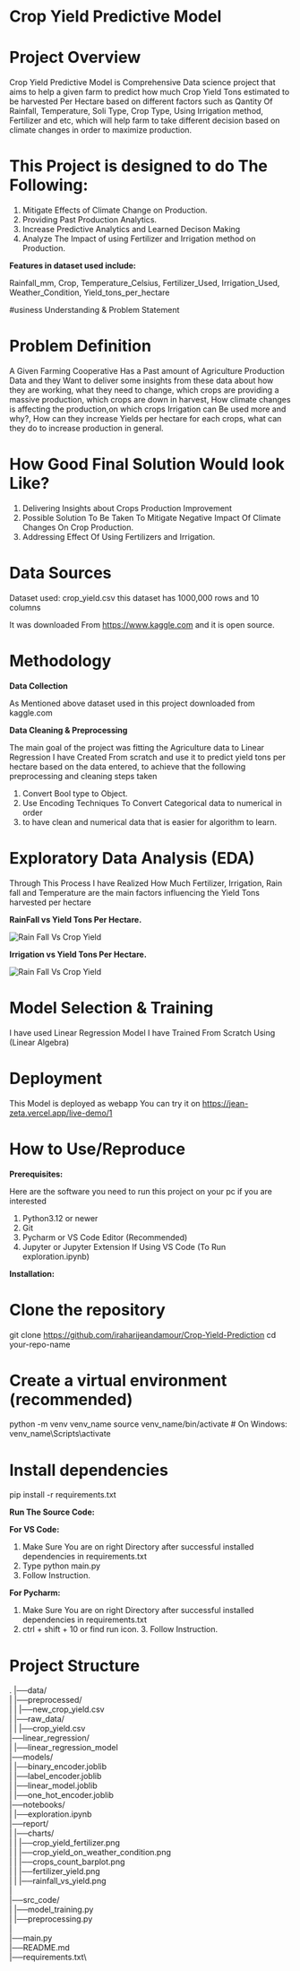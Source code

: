 # Crop Yield Predictive Model

# Project Overview

Crop Yield Predictive Model is Comprehensive Data science project that aims to help a given farm to predict how much Crop Yield Tons estimated to be harvested Per Hectare based on different factors such as Qantity Of Rainfall, Temperature, Soli Type, Crop Type, Using Irrigation method, Fertilizer and etc, which will help farm to take different decision based on climate changes in order to maximize production.

# This Project is designed to do The Following:

1. Mitigate Effects of Climate Change on Production.
2. Providing Past Production Analytics.
3. Increase Predictive Analytics and Learned Decison Making
4. Analyze The Impact of using Fertilizer and Irrigation method on Production.

**Features in dataset used include:**

Rainfall_mm, Crop, Temperature_Celsius, Fertilizer_Used, Irrigation_Used,
Weather_Condition, Yield_tons_per_hectare

#usiness Understanding & Problem Statement

# Problem Definition

A Given Farming Cooperative Has a Past amount of Agriculture Production Data and they Want to deliver some insights from these data about how they are working, what they need to change, which crops are providing a massive production, which crops are down in harvest,
How climate changes is affecting the production,on which crops Irrigation can Be used more and why?, How can they increase Yields per hectare for each crops, what can they do to increase production in general.

# How Good Final Solution Would look Like?

1. Delivering Insights about Crops Production Improvement
2. Possible Solution To Be Taken To Mitigate Negative Impact Of Climate Changes On Crop Production.
3. Addressing Effect Of Using Fertilizers and Irrigation.

# Data Sources

Dataset used:
crop_yield.csv this dataset has 1000,000 rows and 10 columns

It was downloaded From https://www.kaggle.com and it is open source.

# Methodology

**Data Collection**

As Mentioned above dataset used in this project downloaded from kaggle.com

**Data Cleaning & Preprocessing**

The main goal of the project was fitting the Agriculture data to Linear Regression I have Created From scratch and use it to predict yield tons per hectare based on the data entered, to achieve that the following preprocessing and cleaning steps taken

1. Convert Bool type to Object.
2. Use Encoding Techniques To Convert Categorical data to numerical in order
3. to have clean and numerical data that is easier for algorithm to learn.

# Exploratory Data Analysis (EDA)

Through This Process I have Realized How Much Fertilizer, Irrigation, Rain fall and Temperature are the main factors influencing the Yield Tons harvested per hectare

**RainFall vs Yield Tons Per Hectare.**

<img src='report/charts/rainfall_vs_yields.png' alt='Rain Fall Vs Crop Yield'>

**Irrigation vs Yield Tons Per Hectare.**

<img src='report/charts/irrigation_yield.png' alt='Rain Fall Vs Crop Yield'>

# Model Selection & Training

I have used Linear Regression Model I have Trained From Scratch Using (Linear Algebra)

# Deployment

This Model is deployed as webapp You can try it on https://jean-zeta.vercel.app/live-demo/1

# How to Use/Reproduce

**Prerequisites:**

Here are the software you need to run this project on your pc if you are interested

1.  Python3.12 or newer
2.  Git
3.  Pycharm or VS Code Editor (Recommended)
4.  Jupyter or Jupyter Extension If Using VS Code (To Run exploration.ipynb)

**Installation:**

# Clone the repository

git clone https://github.com/iraharijeandamour/Crop-Yield-Prediction
cd your-repo-name

# Create a virtual environment (recommended)

python -m venv venv_name
source venv_name/bin/activate # On Windows: venv_name\Scripts\activate

# Install dependencies

pip install -r requirements.txt

**Run The Source Code:**

**For VS Code:**

1. Make Sure You are on right Directory after successful installed dependencies in requirements.txt
2. Type python main.py
3. Follow Instruction.

**For Pycharm:**

1. Make Sure You are on right Directory after successful installed dependencies in requirements.txt
2. ctrl + shift + 10 or find run icon. 3. Follow Instruction.

# Project Structure

.
|──data/\
| |──preprocessed/\
| | |──new_crop_yield.csv\
| |──raw_data/\
| | |──crop_yield.csv\
|──linear_regression/\
| |──linear_regression_model\
|──models/\
| |──binary_encoder.joblib\
| |──label_encoder.joblib\
| |──linear_model.joblib\
| |──one_hot_encoder.joblib\
|──notebooks/\
| |──exploration.ipynb\
|──report/\
| |──charts/\
| | |──crop_yield_fertilizer.png\
| | |──crop_yield_on_weather_condition.png\
| | |──crops_count_barplot.png\
| | |──fertilizer_yield.png\
| | |──rainfall_vs_yield.png\
| \
|──src_code/\
| |──model_training.py\
| |──preprocessing.py\
|\
|──main.py\
|──README.md\
|──requirements.txt\
